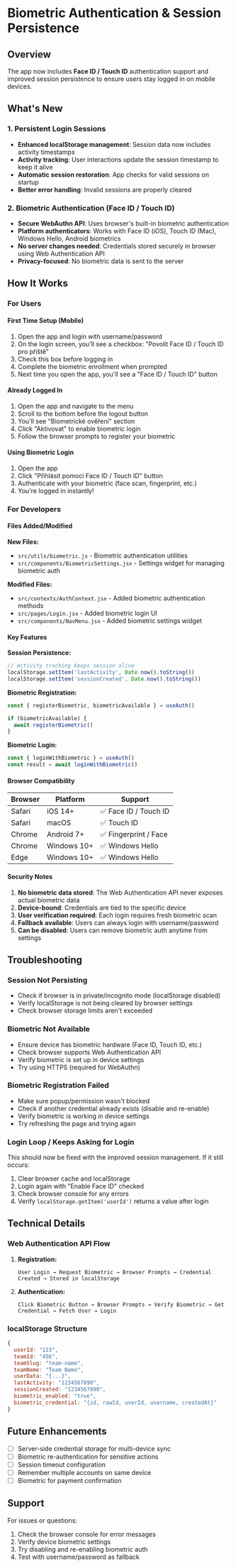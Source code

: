 # Biometric Authentication & Session Persistence

## Overview
The app now includes **Face ID / Touch ID** authentication support and improved session persistence to ensure users stay logged in on mobile devices.

## What's New

### 1. Persistent Login Sessions
- **Enhanced localStorage management**: Session data now includes activity timestamps
- **Activity tracking**: User interactions update the session timestamp to keep it alive
- **Automatic session restoration**: App checks for valid sessions on startup
- **Better error handling**: Invalid sessions are properly cleared

### 2. Biometric Authentication (Face ID / Touch ID)
- **Secure WebAuthn API**: Uses browser's built-in biometric authentication
- **Platform authenticators**: Works with Face ID (iOS), Touch ID (Mac), Windows Hello, Android biometrics
- **No server changes needed**: Credentials stored securely in browser using Web Authentication API
- **Privacy-focused**: No biometric data is sent to the server

## How It Works

### For Users

#### First Time Setup (Mobile)
1. Open the app and login with username/password
2. On the login screen, you'll see a checkbox: "Povolit Face ID / Touch ID pro příště"
3. Check this box before logging in
4. Complete the biometric enrollment when prompted
5. Next time you open the app, you'll see a "Face ID / Touch ID" button

#### Already Logged In
1. Open the app and navigate to the menu
2. Scroll to the bottom before the logout button
3. You'll see "Biometrické ověření" section
4. Click "Aktivovat" to enable biometric login
5. Follow the browser prompts to register your biometric

#### Using Biometric Login
1. Open the app
2. Click "Přihlásit pomocí Face ID / Touch ID" button
3. Authenticate with your biometric (face scan, fingerprint, etc.)
4. You're logged in instantly!

### For Developers

#### Files Added/Modified

**New Files:**
- `src/utils/biometric.js` - Biometric authentication utilities
- `src/components/BiometricSettings.jsx` - Settings widget for managing biometric auth

**Modified Files:**
- `src/contexts/AuthContext.jsx` - Added biometric authentication methods
- `src/pages/Login.jsx` - Added biometric login UI
- `src/components/NavMenu.jsx` - Added biometric settings widget

#### Key Features

**Session Persistence:**
```javascript
// Activity tracking keeps session alive
localStorage.setItem('lastActivity', Date.now().toString())
localStorage.setItem('sessionCreated', Date.now().toString())
```

**Biometric Registration:**
```javascript
const { registerBiometric, biometricAvailable } = useAuth()

if (biometricAvailable) {
  await registerBiometric()
}
```

**Biometric Login:**
```javascript
const { loginWithBiometric } = useAuth()
const result = await loginWithBiometric()
```

#### Browser Compatibility

| Browser | Platform | Support |
|---------|----------|---------|
| Safari | iOS 14+ | ✅ Face ID / Touch ID |
| Safari | macOS | ✅ Touch ID |
| Chrome | Android 7+ | ✅ Fingerprint / Face |
| Chrome | Windows 10+ | ✅ Windows Hello |
| Edge | Windows 10+ | ✅ Windows Hello |

#### Security Notes

1. **No biometric data stored**: The Web Authentication API never exposes actual biometric data
2. **Device-bound**: Credentials are tied to the specific device
3. **User verification required**: Each login requires fresh biometric scan
4. **Fallback available**: Users can always login with username/password
5. **Can be disabled**: Users can remove biometric auth anytime from settings

## Troubleshooting

### Session Not Persisting
- Check if browser is in private/incognito mode (localStorage disabled)
- Verify localStorage is not being cleared by browser settings
- Check browser storage limits aren't exceeded

### Biometric Not Available
- Ensure device has biometric hardware (Face ID, Touch ID, etc.)
- Check browser supports Web Authentication API
- Verify biometric is set up in device settings
- Try using HTTPS (required for WebAuthn)

### Biometric Registration Failed
- Make sure popup/permission wasn't blocked
- Check if another credential already exists (disable and re-enable)
- Verify biometric is working in device settings
- Try refreshing the page and trying again

### Login Loop / Keeps Asking for Login
This should now be fixed with the improved session management. If it still occurs:
1. Clear browser cache and localStorage
2. Login again with "Enable Face ID" checked
3. Check browser console for any errors
4. Verify `localStorage.getItem('userId')` returns a value after login

## Technical Details

### Web Authentication API Flow

1. **Registration:**
   ```
   User Login → Request Biometric → Browser Prompts → Credential Created → Stored in localStorage
   ```

2. **Authentication:**
   ```
   Click Biometric Button → Browser Prompts → Verify Biometric → Get Credential → Fetch User → Login
   ```

### localStorage Structure
```javascript
{
  userId: "123",
  teamId: "456",
  teamSlug: "team-name",
  teamName: "Team Name",
  userData: "{...}",
  lastActivity: "1234567890",
  sessionCreated: "1234567890",
  biometric_enabled: "true",
  biometric_credential: "{id, rawId, userId, username, createdAt}"
}
```

## Future Enhancements

- [ ] Server-side credential storage for multi-device sync
- [ ] Biometric re-authentication for sensitive actions
- [ ] Session timeout configuration
- [ ] Remember multiple accounts on same device
- [ ] Biometric for payment confirmation

## Support

For issues or questions:
1. Check the browser console for error messages
2. Verify device biometric settings
3. Try disabling and re-enabling biometric auth
4. Test with username/password as fallback

